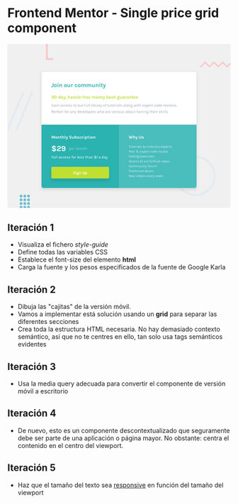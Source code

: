 # Frontend Mentor - Single price grid component

![Design preview for the Single price grid component coding challenge](./design/desktop-preview.jpg)

## Iteración 1

- Visualiza el fichero _style-guide_
- Define todas las variables CSS 
- Establece el font-size del elemento **html**
- Carga la fuente y los pesos especificados de la fuente de Google Karla

## Iteración 2

- Dibuja las "cajitas" de la versión móvil.
- Vamos a implementar está solución usando un **grid** para separar las diferentes secciones
- Crea toda la estructura HTML necesaria. No hay demasiado contexto semántico, así que no te centres en ello, tan solo usa tags semánticos evidentes

## Iteración 3

- Usa la media query adecuada para convertir el componente de versión móvil a escritorio

## Iteración 4

- De nuevo, esto es un componente descontextualizado que seguramente debe ser parte de una aplicación o página mayor. No obstante: centra el contenido en el centro del viewport.

## Iteración 5

- Haz que el tamaño del texto sea [responsive](https://web.dev/learn/design/typography) en función del tamaño del viewport 


